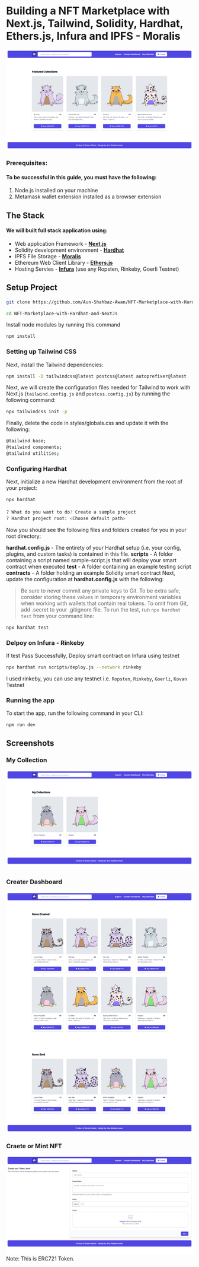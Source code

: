 # Building a NFT Marketplace with Next.js, Tailwind, Solidity, Hardhat, Ethers.js, Infura and IPFS - Moralis

![](screenshorts/marketplace.png)

### Prerequisites:
#### To be successful in this guide, you must have the following:

1. Node.js installed on your machine
2. Metamask wallet extension installed as a browser extension

## The Stack
#### We will built full stack application using:
- Web application Framework - **[Next.js](https://nextjs.org/)**
- Solidity development environment - **[Hardhat](https://hardhat.org/)**
- IPFS File Storage - **[Moralis](https://moralis.io/)**
- Ethereum Web Client Library - **[Ethers.js](https://docs.ethers.io/v5/)**
- Hosting Servies - **[Infura](http://infura.io/)** (use any Ropsten, Rinkeby, Goerli Testnet)

## Setup Project
```sh 
git clone https://github.com/Aun-Shahbaz-Awan/NFT-Marketplace-with-Hardhat-and-NextJs.git 
```
```sh 
cd NFT-Marketplace-with-Hardhat-and-NextJs 
```
Install node modules by running this command
```sh 
npm install 
```

### Setting up Tailwind CSS
Next, install the Tailwind dependencies:

```sh 
npm install -D tailwindcss@latest postcss@latest autoprefixer@latest 
```
Next, we will create the configuration files needed for Tailwind to work with Next.js (```tailwind.config.js``` and ```postcss.config.js```) by running the following command:

```sh 
npx tailwindcss init -p 
```
Finally, delete the code in styles/globals.css and update it with the following:
```sh
@tailwind base;
@tailwind components;
@tailwind utilities;
```

### Configuring Hardhat
Next, initialize a new Hardhat development environment from the root of your project:
```sh
npx hardhat

? What do you want to do? Create a sample project
? Hardhat project root: <Choose default path>
```
Now you should see the following files and folders created for you in your root directory:

**hardhat.config.js** - The entirety of your Hardhat setup (i.e. your config, plugins, and custom tasks) is contained in this file.
**scripts** - A folder containing a script named sample-script.js that will deploy your smart contract when executed
**test** - A folder containing an example testing script
**contracts** - A folder holding an example Solidity smart contract
Next, update the configuration at **hardhat.config.js** with the following:

> Be sure to never commit any private keys to Git. To be extra safe, consider storing these values in temporary environment variables when working with wallets that contain real tokens. To omit from Git, add .secret to your .gitignore file.
To run the test, run ```npx hardhat test``` from your command line:
```sh
npx hardhat test
```
### Delpoy on Infura - Rinkeby
If test Pass Successfully, Deploy smart contract on Infura using testnet
```sh
npx hardhat run scripts/deploy.js --network rinkeby
```
I used rinkeby, you can use any testnet i.e. ```Ropsten```, ```Rinkeby```, ```Goerli```, ```Kovan``` Testnet

### Running the app
To start the app, run the following command in your CLI:
```sh
npm run dev
```
## Screenshots
### My Collection
![](screenshorts/my-collection.png)
### Creater Dashboard
![](screenshorts/creater-dashboard.png)
### Craete or Mint NFT
![](screenshorts/create-token.png)
Note: This is ERC721 Token.

